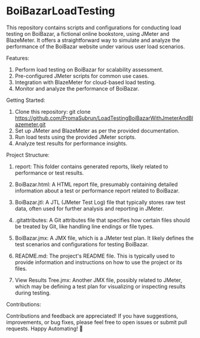 # BoiBazarLoadTesting
This repository contains scripts and configurations for conducting load testing on BoiBazar, a fictional online bookstore, using JMeter and BlazeMeter. It offers a straightforward way to simulate and analyze the performance of the BoiBazar website under various user load scenarios.

Features:

1. Perform load testing on BoiBazar for scalability assessment.
2. Pre-configured JMeter scripts for common use cases.
3. Integration with BlazeMeter for cloud-based load testing.
4. Monitor and analyze the performance of BoiBazar.

Getting Started:

1. Clone this repository: git clone https://github.com/PromaSubrun/LoadTestingBoiBazarWithJmeterAndBlazemeter.git
2. Set up JMeter and BlazeMeter as per the provided documentation.
3. Run load tests using the provided JMeter scripts.
4. Analyze test results for performance insights.

Project Structure:

1. report: This folder contains generated reports, likely related to performance or test results.

2. BoiBazar.html: A HTML report file, presumably containing detailed information about a test or performance report related to BoiBazar.

3. BoiBazar.jtl: A JTL (JMeter Test Log) file that typically stores raw test data, often used for further analysis and reporting in JMeter.

4. .gitattributes: A Git attributes file that specifies how certain files should be treated by Git, like handling line endings or file types.

5. BoiBazar.jmx: A JMX file, which is a JMeter test plan. It likely defines the test scenarios and configurations for testing BoiBazar.

5. README.md: The project's README file. This is typically used to provide information and instructions on how to use the project or its files.

6. View Results Tree.jmx: Another JMX file, possibly related to JMeter, which may be defining a test plan for visualizing or inspecting results during testing.

Contributions:

Contributions and feedback are appreciated! If you have suggestions, improvements, or bug fixes, please feel free to open issues or submit pull requests.
 Happy Automating! 🚀
